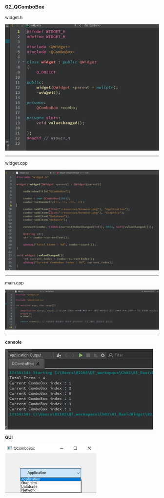  ### 02_QComboBox

widget.h

<img src="./widget_h.PNG">



***

widget.cpp

<img src="./widget_cpp.PNG">

***

main.cpp

<img src="./main_cpp.PNG">

***

**console**

<img src="./console.PNG">

**GUI**

<img src="./GUI.PNG">

